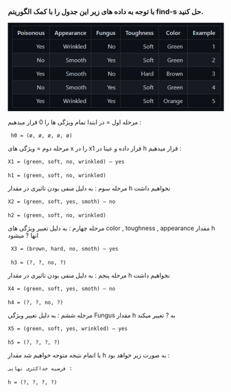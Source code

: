 ### با توجه به داده های زیر این جدول را با کمک الگوریتم find-s حل کنید.


<p align="center">
  <img src="./im1.PNG">
</p>




 مرحله اول =  در ابتدا تمام ویژگی ها را 0 قرار میدهیم :
 
 
 ```
  h0 = (ø, ø, ø, ø, ø)
 ```

 
 مرحله دوم =  ویژگی های x را در x1 قرار داده و عینا در h قرار میدهیم :

 ```
X1 = (green, soft, no, wrinkled) – yes

h1 = (green, soft, no, wrinkled)
 ```
 
 
مرحله سوم : به دلیل منفی بودن تاثیری در مقدار h نخواهیم داشت 
 
 ```
X2 = (green, soft, yes, smoth) – no
 
h2 = (green, soft, no, wrinkled)
 ```
 
 
مرحله چهارم : به دلیل تغییر ویژگی های color , toughness , appearance مقدار h انها ? میشود 
 
```
 X3 = (brown, hard, no, smoth) – yes
 
 h3 = (?, ?, no, ?)
 ````
 
 
مرحله پنجم : به دلیل منفی بودن تاثیری در مقدار h نخواهیم داشت 

```
X4 = (green, soft, yes, smoth) – no
 
h4 = (?, ?, no, ?)
```
 

مرحله ششم : به دلیل تغییر ویژگی Fungus مقدار h به ? تغییر میکند 
 
 
 ```
X5 = (green, soft, yes, wrinkled) – yes
 
h5 = (?, ?, ?, ?)
```

با اتمام نتیجه متوجه خواهیم شد مقدار  h به صورت زیر خواهد  بود : 
 
 ```
 فرضیه حداکثری نهایی :
 
 h = (?, ?, ?, ?)
 ```
